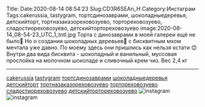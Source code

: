 Title:
Date:2020-08-14 08:54:23
Slug:CD3R6SEAn_H
Category:Инстаграм
Tags:cakerussia, tastygram, тортсдинозаврами, шоколадныедеревья, детскийторт, тортназаказореховозуево, тортореховозуево, сладостиореховозуево, детскийтортореховозуево
image:2020-08-14_08-54-23_UTC_1_tntl.jpg
Торта с динозаврами в моей галереи ещё не было🙈
Но о создании шоколадных деревьев🌳 с бисквитным мхом мечтала уже давно.
По моему здесь они пришлись как нельзя кстати 😊
Внутри два вида бисквита - шоколадный и ванильный, муссовая прослойка на молочном шоколаде и сливочный крем чиз.
Вес 2,4 кг 
_____________________
[cakerussia]({tag}cakerussia) [tastygram]({tag}tastygram) [тортсдинозаврами]({tag}тортсдинозаврами) [шоколадныедеревья]({tag}шоколадныедеревья) [детскийторт]({tag}детскийторт) [тортназаказореховозуево]({tag}тортназаказореховозуево) [тортореховозуево]({tag}тортореховозуево) [сладостиореховозуево]({tag}сладостиореховозуево) [детскийтортореховозуево]({tag}детскийтортореховозуево)
![instagram]({attach}images/2020-08-14_08-54-23_UTC_1.jpg)
![instagram]({attach}images/2020-08-14_08-54-23_UTC_2.jpg)
